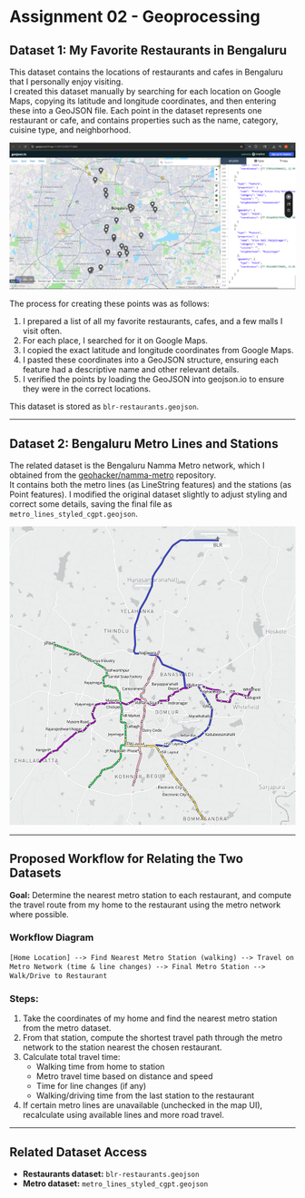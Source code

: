 # Assignment 02 - Geoprocessing

## Dataset 1: My Favorite Restaurants in Bengaluru

This dataset contains the locations of restaurants and cafes in Bengaluru that I personally enjoy visiting.  
I created this dataset manually by searching for each location on Google Maps, copying its latitude and longitude coordinates, and then entering these into a GeoJSON file. Each point in the dataset represents one restaurant or cafe, and contains properties such as the name, category, cuisine type, and neighborhood.

![Map of My Favorite Restaurants in Bengaluru](images/creating-restaurant-dataset.png)

The process for creating these points was as follows:
1. I prepared a list of all my favorite restaurants, cafes, and a few malls I visit often.
2. For each place, I searched for it on Google Maps.
3. I copied the exact latitude and longitude coordinates from Google Maps.
4. I pasted these coordinates into a GeoJSON structure, ensuring each feature had a descriptive name and other relevant details.
5. I verified the points by loading the GeoJSON into geojson.io to ensure they were in the correct locations.

This dataset is stored as `blr-restaurants.geojson`.

---

## Dataset 2: Bengaluru Metro Lines and Stations

The related dataset is the Bengaluru Namma Metro network, which I obtained from the [geohacker/namma-metro](https://github.com/geohacker/namma-metro) repository.  
It contains both the metro lines (as LineString features) and the stations (as Point features). I modified the original dataset slightly to adjust styling and correct some details, saving the final file as `metro_lines_styled_cgpt.geojson`.

![Description of image](images/namma-metro-plan.png)

---

## Proposed Workflow for Relating the Two Datasets

**Goal:** Determine the nearest metro station to each restaurant, and compute the travel route from my home to the restaurant using the metro network where possible.

### Workflow Diagram
```text
[Home Location] --> Find Nearest Metro Station (walking) --> Travel on Metro Network (time & line changes) --> Final Metro Station --> Walk/Drive to Restaurant
```

### Steps:
1. Take the coordinates of my home and find the nearest metro station from the metro dataset.
2. From that station, compute the shortest travel path through the metro network to the station nearest the chosen restaurant.
3. Calculate total travel time:
   - Walking time from home to station
   - Metro travel time based on distance and speed
   - Time for line changes (if any)
   - Walking/driving time from the last station to the restaurant
4. If certain metro lines are unavailable (unchecked in the map UI), recalculate using available lines and more road travel.

---

## Related Dataset Access
- **Restaurants dataset:** `blr-restaurants.geojson`
- **Metro dataset:** `metro_lines_styled_cgpt.geojson`
